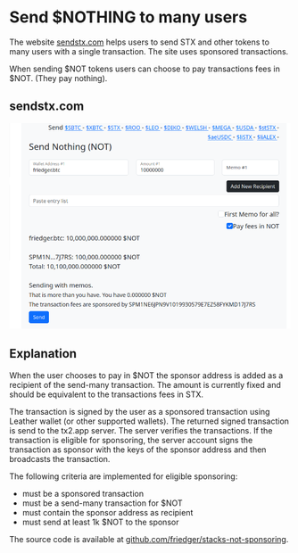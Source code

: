# Send $NOTHING to many users

The website [sendstx.com](https://sendstx.com) helps users to send STX and other tokens to many users with a single transaction. The site uses sponsored transactions.

When sending $NOT tokens users can choose to pay transactions fees in $NOT. (They pay nothing).

## sendstx.com

![Send Nothing](../img/send-many-not.png)

## Explanation

When the user chooses to pay in $NOT the sponsor address is added as a recipient of the send-many transaction. The amount is currently fixed and should be equivalent to the transactions fees in STX.

The transaction is signed by the user as a sponsored transaction using Leather wallet (or other supported wallets). The returned signed transaction is send to the tx2.app server. The server verifies the transactions. If the transaction is eligible for sponsoring, the server account signs the transaction as sponsor with the keys of the sponsor address and then broadcasts the transaction.

The following criteria are implemented for eligible sponsoring:

- must be a sponsored transaction
- must be a send-many transaction for $NOT
- must contain the sponsor address as recipient
- must send at least 1k $NOT to the sponsor

The source code is available at [github.com/friedger/stacks-not-sponsoring](https://github.com/friedger/stacks-not-sponsoring/blob/main/src/lib/stacks.ts#L101).
